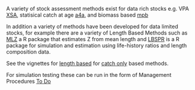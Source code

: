 A variety of stock assessment methods exist for data rich stocks e.g. VPA 
[XSA](http://www.flr-project.org/doc/Stock_assessment_using_eXtended_Survivors_Analysis_with_FLXSA.html), statisical catch at age [a4a](http://www.flr-project.org/doc/Statistical_catch_at_age_models_in_FLa4a.html), and biomass based [mpb]()

In addition a variety of methods have been developed for data limited stocks, for example there are a variety of Length Based Methods such as [MLZ](https://cran.r-project.org/web/packages/MLZ/index.html) a R package that estimates Z from mean length and [LBSPR](https://cran.r-project.org/web/packages/LBSPR/vignettes/LBSPR.html) is a R package for simulation and estimation using life-history ratios and length composition data.

See the vignettes for [length based](https://github.com/flr/mydas-pkg/blob/master/vignettes/mydas_length.Rmd) for [catch only](https://github.com/flr/mydas-pkg/blob/master/vignettes/mydas_sra.Rmd) based methods.

For simulation testing these can be run in the form of Management Procedures [To Do]()

